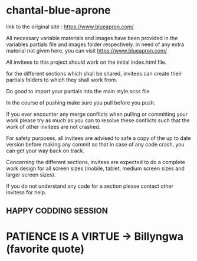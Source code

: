 # chantal-blue-aprone
link to the original site : https://www.blueapron.com/

All necessary variable materials and images have been provided in the variables partials file and images folder respectively. in need of any extra material not given here, you can visit https://www.blueapron.com/

All invitees to this project should work on the initial index.html file.

for the different sections which shall be shared, invitees can create their 
partials folders to which they shall work from. 

Do good to import your partials into the main style.scss file

In the course of pushing make sure you pull before you push. 

If you ever encounter any merge conflicts when pulling or committing your work please try as much as you can to resolve these conflicts such that the work of other invitees are not crashed.

For safety purposes, all invitees are advised to safe a copy of the up to date version before making any commit so that in case of any code crash, you can get your way back on track.

Concerning the different sections, invitees are expected to do a complete work design for all screen sizes (mobile, tablet, medium screen sizes and larger screen sizes).

If you do not understand any code for a section please contact other invitess for help.

## HAPPY CODDING SESSION

# PATIENCE IS A VIRTUE -> Billyngwa (favorite quote)